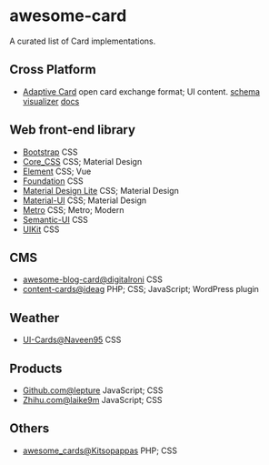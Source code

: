# awesome-card
A curated list of Card implementations.

## Cross Platform
* [Adaptive Card](http://adaptivecards.io/) open card exchange format; UI content. 
[schema](http://adaptivecards.io/explorer)  [visualizer](http://adaptivecards.io/visualizer)  [docs](https://docs.microsoft.com/en-us/adaptive-cards)

## Web front-end library
* [Bootstrap](http://getbootstrap.com/docs/4.0/components/card/) CSS
* [Core_CSS](https://coreui.net/docs.html#cards) CSS; Material Design
* [Element](http://element.eleme.io/#/en-US/component/card) CSS; Vue
* [Foundation](http://foundation.zurb.com/sites/docs/card.html) CSS
* [Material Design Lite](https://getmdl.io/components/index.html#cards-section) CSS; Material Design
* [Material-UI](http://www.material-ui.com/#/components/card) CSS; Material Design
* [Metro](https://metroui.org.ua/cards.html) CSS; Metro; Modern
* [Semantic-UI](https://semantic-ui.com/views/card.html) CSS
* [UIKit](https://getuikit.com/docs/card) CSS

## CMS
* [awesome-blog-card@digitalroni](https://github.com/digitalroni/awesome-blog-card) CSS
* [content-cards@ideag](https://github.com/ideag/content-cards) PHP; CSS; JavaScript; WordPress plugin

## Weather
* [UI-Cards@Naveen95](https://github.com/Naveen95/UI-Cards) CSS

## Products
* [Github.com@lepture](https://github.com/lepture/github-cards) JavaScript; CSS
* [Zhihu.com@laike9m](https://github.com/laike9m/zhihu-card) JavaScript; CSS

## Others
* [awesome_cards@Kitsopappas](https://github.com/Kitsopappas/awesome_cards) PHP; CSS
